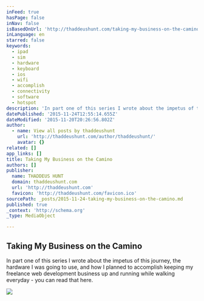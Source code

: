 ```yaml
---
inFeed: true
hasPage: false
inNav: false
isBasedOnUrl: 'http://thaddeushunt.com/taking-my-business-on-the-camino-part-3-how-it-all-turned-out/'
inLanguage: en
starred: false
keywords:
  - ipad
  - sim
  - hardware
  - keyboard
  - ios
  - wifi
  - accomplish
  - connectivity
  - software
  - hotspot
description: 'In part one of this series I wrote about the impetus of this journey, the hardware I was going to use, and how I planned to accomplish keeping my freelance web development business up and running while walking everyday - you can read that here.'
datePublished: '2015-11-24T12:55:14.655Z'
dateModified: '2015-11-20T20:26:56.802Z'
author:
  - name: View all posts by thaddeushunt
    url: 'http://thaddeushunt.com/author/thaddeushunt/'
    avatar: {}
related: []
app_links: []
title: Taking My Business on the Camino
authors: []
publisher:
  name: THADDEUS HUNT
  domain: thaddeushunt.com
  url: 'http://thaddeushunt.com'
  favicon: 'http://thaddeushunt.com/favicon.ico'
sourcePath: _posts/2015-11-24-taking-my-business-on-the-camino.md
published: true
_context: 'http://schema.org'
_type: MediaObject

---
```

<article style=""><h1>Taking My Business on the Camino</h1><p>In part one of this series I wrote about the impetus of this journey, the hardware I was going to use, and how I planned to accomplish keeping my freelance web development business up and running while walking everyday - you can read that here.</p><img src="http://i2.wp.com/thaddeushunt.com/wp-content/uploads/2015/11/part3FIcropped1.png?fit=1200%2C1200" /></article>